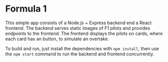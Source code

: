 # Formula 1

This simple app consists of a Node.js + Express backend end a React frontend.
The backend serves static images of F1 pilots and provides endpoints to the frontend.
The frontend displays the pilots on cards, where each card has an button, to simulate an overtake.

To build and run, just install the dependencies with `npm install`, then use the `npm start` command to run the backend and frontend concurrently.
